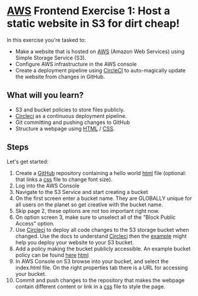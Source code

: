 # [AWS](https://aws.amazon.com/) Frontend Exercise 1: Host a static website in S3 for dirt cheap!
In this exercise you're tasked to:

- Make a website that is hosted on [AWS](https://aws.amazon.com/) (Amazon Web Services) using Simple Storage Service (S3).
- Configure AWS infrastructure in the AWS console
- Create a deployment pipeline using [CircleCI](https://circleci.com/signup/) to auto-magically update the website from changes in GitHub.

## What will you learn?

- S3 and bucket policies to store files publicly. 
- [Circleci](https://circleci.com/signup/) as a continuous deployment pipeline. 
- Git committing and pushing changes to GitHub 
- Structure a webpage using [HTML](https://www.w3schools.com/html/html_basic.asp) / [CSS](https://www.w3schools.com/css/default.asp).

## Steps
Let's get started:

1) Create a [GitHub](https://github.com) repository containing a hello world [html](https://www.w3schools.com/html/html_basic.asp) file (optional: that links a [css](https://www.w3schools.com/css/default.asp) file to change font size).
2) Log into the AWS Console 
  3) Navigate to the S3 Service and start creating a bucket
  4) On the first screen enter a bucket name. They are GLOBALLY unique for all users on the planet so get creative with the bucket name.
  5) Skip page 2, these options are not too important right now.
  6) On option screen 3, make sure to unselect all of the "Block Public Access" option.
7) Use [Circleci](https://circleci.com/signup/) to deploy all code changes to the S3 storage bucket when changed. Use the docs to understand [Circleci](https://circleci.com/) then the [example](https://github.com/codersuk/ludum-dare-44/blob/master/.circleci/config.yml) might help you deploy your website to your S3 bucket.
8) Add a policy making the bucket publicly accessible. An example bucket policy can be found [here]()
[html](https://www.w3schools.com/html/html_basic.asp)
9) In AWS Console on S3 browse into your bucket, and select the index.html file. On the right properties tab there is a URL for accessing your bucket.
10) Commit and push changes to the repository that makes the webpage contain different content or link in a [css](https://www.w3schools.com/css/default.asp) file to style the page. 

